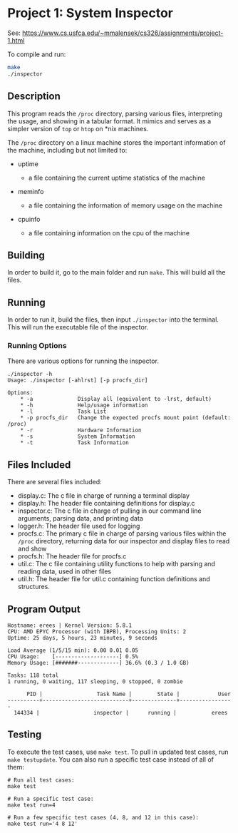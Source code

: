 # Project 1: System Inspector

See: https://www.cs.usfca.edu/~mmalensek/cs326/assignments/project-1.html 

To compile and run:

```bash
make
./inspector
```

## Description

This program reads the `/proc` directory, parsing various files, interpreting the usage, and showing in a tabular format. It mimics and serves as a simpler version of `top` or `htop` on *nix machines.

The `/proc` directory on a linux machine stores the important information of the machine, including but not limited to:

- uptime

    - a file containing the current uptime statistics of the machine

- meminfo

    - a file containing the information of memory usage on the machine

- cpuinfo

    - a file containing information on the cpu of the machine

## Building

In order to build it, go to the main folder and run `make`. This will build all the files.

## Running

In order to run it, build the files, then input `./inspector` into the terminal. This will run the executable file of the inspector.

### Running Options

There are various options for running the inspector.

    ./inspector -h
    Usage: ./inspector [-ahlrst] [-p procfs_dir]

    Options:
        * -a              Display all (equivalent to -lrst, default)
        * -h              Help/usage information
        * -l              Task List
        * -p procfs_dir   Change the expected procfs mount point (default: /proc)
        * -r              Hardware Information
        * -s              System Information
        * -t              Task Information

## Files Included

There are several files included:

- display.c: The c file in charge of running a terminal display
- display.h: The header file containing definitions for display.c
- inspector.c: The c file in charge of pulling in our command line arguments, parsing data, and printing data
- logger.h: The header file used for logging
- procfs.c: The primary c file in charge of parsing various files within the `/proc` directory, returning data for our inspector and display files to read and show
- procfs.h: The header file for procfs.c
- util.c: The c file containing utility functions to help with parsing and reading data, used in other files
- util.h: The header file for util.c containing function definitions and structures.

## Program Output

    Hostname: erees | Kernel Version: 5.8.1
    CPU: AMD EPYC Processor (with IBPB), Processing Units: 2
    Uptime: 25 days, 5 hours, 23 minutes, 9 seconds

    Load Average (1/5/15 min): 0.00 0.01 0.05
    CPU Usage:    [--------------------] 0.5%
    Memory Usage: [#######-------------] 36.6% (0.3 / 1.0 GB)

    Tasks: 118 total
    1 running, 0 waiting, 117 sleeping, 0 stopped, 0 zombie

          PID |                 Task Name |        State |            User
    ----------+---------------------------+--------------+-----------------
      144334 |                 inspector |      running |           erees

## Testing

To execute the test cases, use `make test`. To pull in updated test cases, run `make testupdate`. You can also run a specific test case instead of all of them:

```
# Run all test cases:
make test

# Run a specific test case:
make test run=4

# Run a few specific test cases (4, 8, and 12 in this case):
make test run='4 8 12'
```
